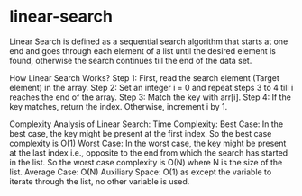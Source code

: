 # linear-search

Linear Search is defined as a sequential search algorithm that starts at one end and goes through each element of a list until the desired element is found,
otherwise the search continues till the end of the data set.

How Linear Search Works?
Step 1: First, read the search element (Target element) in the array.
Step 2: Set an integer i = 0 and repeat steps 3 to 4 till i reaches the end of the array.
Step 3: Match the key with arr[i].
Step 4: If the key matches, return the index. Otherwise, increment i by 1.

Complexity Analysis of Linear Search:
Time Complexity:
Best Case: In the best case, the key might be present at the first index. So the best case complexity is O(1)
Worst Case: In the worst case, the key might be present at the last index i.e., opposite to the end from which the search has started in the list. So the worst case complexity is O(N) where N is the size of the list.
Average Case: O(N)
Auxiliary Space: O(1) as except the variable to iterate through the list, no other variable is used.
